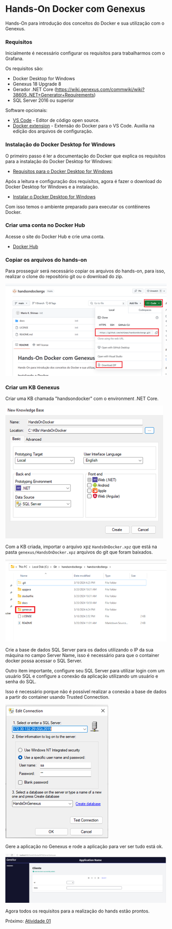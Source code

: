 # Hands-On Docker com Genexus

Hands-On para introdução dos conceitos do Docker e sua utilização com o Genexus.

### Requisitos

Inicialmente é necessário configurar os requisitos para trabalharmos com o Grafana.

Os requisitos são:
- Docker Desktop for Windows
- Genexus 18 Upgrade 8
- Gerador .NET Core (https://wiki.genexus.com/commwiki/wiki?38605,.NET+Generator+Requirements)
- SQL Server 2016 ou superior

Software opcionais:
- [VS Code](https://code.visualstudio.com/download) - Editor de código open source.
- [Docker extension](https://marketplace.visualstudio.com/items?itemName=ms-azuretools.vscode-docker) - Extensão do Docker para o VS Code. Auxilia na edição dos arquivos de configuração.

### Instalação do Docker Desktop for Windows

O primeiro passo é ler a documentação do Docker que explica os requisitos para a instalação do Docker Desktop for Windows:

- [Requisitos para o Docker Desktop for Windows](https://docs.docker.com/desktop/install/windows-install/#system-requirements)

Após a leitura e configuração dos requisitos, agora é fazer o download do Docker Desktop for Windows e a instalação.

- [Instalar o Docker Desktop for Windows](https://docs.docker.com/desktop/install/windows-install/#install-docker-desktop-on-windows)

Com isso temos o ambiente preparado para executar os contêineres Docker.

### Criar uma conta no Docker Hub

Acesse o site do Docker Hub e crie uma conta.

- [Docker Hub](https://hub.docker.com/)

### Copiar os arquivos do hands-on

Para prosseguir será necessário copiar os arquivos do hands-on, para isso, realizar o clone do repositório git ou o download do zip.

![githubproject](docs/imagens/githubproject.png)

### Criar um KB Genexus 

Criar uma KB chamada "handsondocker" com o environment .NET Core.

![KB NET Core](/docs/imagens/geradornetcore.png)

Com a KB criada, importar o arquivo xpz `HandsOnDocker.xpz` que está na pasta `genexus/HandsOnDocker.xpz` arquivos do git que foram baixados. 

![xpz](/docs/imagens/genexusxpz.png)

Crie a base de dados SQL Server para os dados utilizando o IP da sua máquina no campo Server Name, isso é necessário para que o container docker possa acessar o SQL Server.

Outro item importante, configure seu SQL Server para utilizar login com um usuário SQL e configure a conexão da aplicação utilizando um usuário e senha do SQL.

Isso é necessário porque não é possível realizar a conexão a base de dados a partir do container usando Trusted Connection.

![db config](/docs/imagens/genexudbconfig.png)

Gere a aplicação no Genexus e rode a aplicação para ver ser tudo está ok.

![appgx](/docs/imagens/appgx.png)

Agora todos os requisitos para a realização do hands estão prontos.

Próximo: [Atividade 01](docs/01-atividade.md)